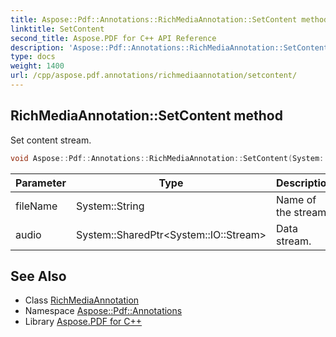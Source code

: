 ```yaml
---
title: Aspose::Pdf::Annotations::RichMediaAnnotation::SetContent method
linktitle: SetContent
second_title: Aspose.PDF for C++ API Reference
description: 'Aspose::Pdf::Annotations::RichMediaAnnotation::SetContent method. Set content stream in C++.'
type: docs
weight: 1400
url: /cpp/aspose.pdf.annotations/richmediaannotation/setcontent/
---
```

## RichMediaAnnotation::SetContent method


Set content stream.

```cpp
void Aspose::Pdf::Annotations::RichMediaAnnotation::SetContent(System::String fileName, System::SharedPtr<System::IO::Stream> audio)
```


| Parameter | Type | Description |
| --- | --- | --- |
| fileName | System::String | Name of the stream. |
| audio | System::SharedPtr\<System::IO::Stream\> | Data stream. |

## See Also

* Class [RichMediaAnnotation](../)
* Namespace [Aspose::Pdf::Annotations](../../)
* Library [Aspose.PDF for C++](../../../)
